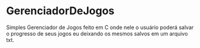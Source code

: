 # GerenciadorDeJogos
Simples Gerenciador de Jogos feito em C onde nele o usuário poderá salvar o progresso de seus jogos eu deixando os mesmos salvos em um arquivo txt.

